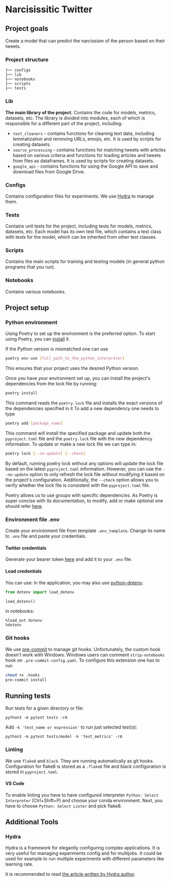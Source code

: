 # Narcisissitic Twitter

## Project goals

Create a model that can predict the narcissism of the person based on their tweets.

### Project structure
```
├── configs
├── lib
├── notebooks
├── scripts
├── tests
```

### Lib
**The main library of the project.** Contains the code for models, metrics, datasets, etc. 
The library is divided into modules, each of which is responsible for a different part of the project, including:
- `text_cleaners` - contains functions for cleaning text data, including lemmatization and removing URLs, emojis, etc. It is used by scripts for creating datasets.
- `source_processing` - contains functions for matching tweets with articles based on various criteria and functions for loading articles and tweets from files as dataframes. It is used by scripts for creating datasets.
- `google_api` - contains functions for using the Google API to save and download files from Google Drive.

### Configs
Contains configuration files for experiments. We use [Hydra](https://hydra.cc/docs/intro/) to manage them.

### Tests
Contains unit tests for the project, including tests for models, metrics, datasets, etc. Each model has its own test file, which contains a test class with tests for the model, which can be inherited from other test classes.

### Scripts
Contains the main scripts for training and testing models (in general python programs that you run).

### Notebooks
Contains various notebooks.

## Project setup

### Python environment
Using Poetry to set up the environment is the preferred option. 
To start using Poetry, you can [install](https://python-poetry.org/docs/#installing-with-the-official-installer) it.

If the Python version is mismatched one can use 
```sh
poetry env use [full_path_to_the_python_interpreter]
```
This ensures that your project uses the desired Python version.

Once you have your environment set up, you can install the project's dependencies from the lock file by running:
```sh
poetry install
```
This command reads the `poetry.lock` file and installs the exact versions of the dependencies specified in it
To add a new dependency one needs to type
```sh
poetry add [package_name]
```
This command will install the specified package and update both the `pyproject.toml` file and the `poetry.lock` file with the new dependency information.
To update or make a new lock file we can type in:
```sh
poetry lock [--no-update] [--check]
```
By default, running poetry lock without any options will update the lock file based on the latest `pyproject.toml` information. However, you can use the `--no-update` option to only refresh the lock file without modifying it based on the project's configuration. Additionally, the `--check` option allows you to verify whether the lock file is consistent with the `pyproject.toml` file.

Poetry allows us to use groups with specific dependencies. As Poetry is super concise with its documentation, to modify, add or make optional one should refer [here](https://python-poetry.org/docs/master/managing-dependencies/).

### Environment file .env
Create your environment file from template `.env_template`. Change its name to `.env` file and paste your credentials.

#### Twitter credentials
Generate your bearer token [here](https://developer.twitter.com/en/portal/dashboard) and add it to your `.env` file.

#### Load credentials
You can use:
In the application, you may also use [python-dotenv](https://pypi.org/project/python-dotenv/):
```python
from dotenv import load_dotenv

load_dotenv()
```
in notebooks:
```jupyter
%load_ext dotenv
%dotenv
```

### Git hooks
We use [pre-commit](https://pre-commit.com/) to manage git hooks. Unfortunately, the custom hook doesn't work with Windows.
Windows users can comment `strip-notebooks` hook on `.pre-commit-config.yaml`.
To configure this extension one has to run
```sh
chmod +x .hooks
pre-commit install
```

## Running tests
Run tests for a given directory or file:
```
python3 -m pytest tests -rA
```
Add `-k 'test_name or expression'` to run just selected test(s):
```
python3 -m pytest tests/model -k 'test_metrics' -rA
```

### Linting
We use `flake8` and `black`. They are running automatically as git hooks.
Configuration for flake8 is stored as a `.flake8` file and black configuration is stored in `pyproject.toml`.

#### VS Code
To enable linting you have to have configured interpreter 
```Python: Select Interpreter``` (Ctrl+Shift+P) and choose your conda environment. Next, you have to choose ```Python: Select Linter``` and pick flake8.  

## Additional Tools
### Hydra
Hydra is a framework for elegantly configuring complex applications. It is very useful for managing experiments config and for multijobs.
It could be used for example to run multiple experiments with different parameters like learning rate.

It is recommended to read [the article written by Hydra author](https://medium.com/pytorch/hydra-a-fresh-look-at-configuration-for-machine-learning-projects-50583186b710).
